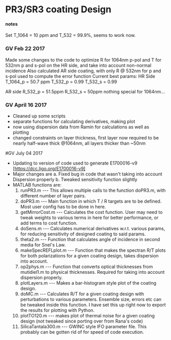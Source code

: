# PR3/SR3 coating Design

#### notes

Set T_1064 = 10 ppm and T_532 = 99.9%, seems to work now.


### GV Feb 22 2017 ###
Made some changes to the code to optimize R for 1064nm p-pol and T for 532nm p and s-pol on the HR side, and take into account non-normal incidence
Also calculated AR side coating, with only R @ 532nm for p and s-pol used to compute the error function
Current best params:
HR Side
T_1064_p = 50.7 ppm
T_532_p = 0.99
T_532_s = 0.99

AR side
R_532_p = 51.5ppm
R_532_s = 50ppm
nothing special for 1064nm...

### GV April 16 2017 ###
- Cleaned up some scripts
- separate functions for calculating derivatives, making plot 
- now using dispersion data from Ramin for calculations as well as plotting
- changed constraints on layer thickness, first layer now required to be nearly half-wave thick @1064nm, all layers thicker than ~50nm

#GV July 04 2017
- Updating to version of code used to generate E1700016-v9 [https://dcc.ligo.org/E1700016-v9]
- Major changes are 
	a. Fixed bug in code that wasn't taking into account Dispersion properly
	b. Tweaked sensitivity function slightly
- MATLAB functions are:
	1. runPR3.m            --- This allows multiple calls to the function doPR3.m, with different number of layer pairs.
	2. doPR3.m             --- Main function in which T / R targets are to be defined. Most user config has to be done in here.
	3. getMirrorCost.m     --- Calculates the cost function. User may need to tweak weights to various terms in here for better performance, or add terms to cost function.
	4. doSens.m            --- Calculates numerical derivatives w.r.t. various params, for reducing sensitivity of designed coating to said params.
	5. theta2.m            --- Function that calculates angle of incidence in second media for Snel's Law.
	6. makeSpecREFLplot.m  --- Function that makes the spectran R/T plots for both polarizations for a given coating design, takes dispersion into account.
	7. op2phys.m           --- Function that converts optical thicknesses from mutidiel1.m to physical thicknesses. Required for taking into account dispersion properly.
	8. plotLayers.m        --- Makes a bar-histogram style plot of the coating design.
	9. doMC.m              --- Calculates R/T for a given coating design with perturbations to various parameters. Ensemble size, errors etc can be tweaked inside this function.
				   I have set this up right now to export the results for plotting with Python.
	10. plotTO120.m        --- makes plot of thermal noise for a given coating design (not tweaked since porting over from Rana's code)
	11. SilicaTantala300.m --- GWINC style IFO parameter file. This probably can be gotten rid of for speed of code execution.

